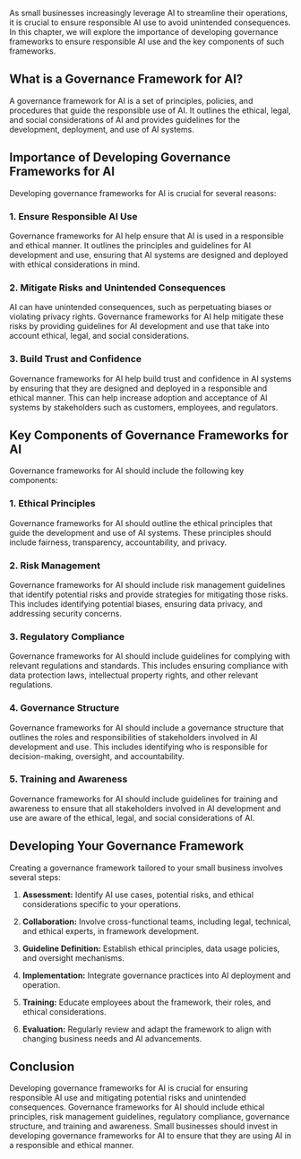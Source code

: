 
As small businesses increasingly leverage AI to streamline their operations, it is crucial to ensure responsible AI use to avoid unintended consequences. In this chapter, we will explore the importance of developing governance frameworks to ensure responsible AI use and the key components of such frameworks.

## What is a Governance Framework for AI?

A governance framework for AI is a set of principles, policies, and procedures that guide the responsible use of AI. It outlines the ethical, legal, and social considerations of AI and provides guidelines for the development, deployment, and use of AI systems.

## Importance of Developing Governance Frameworks for AI

Developing governance frameworks for AI is crucial for several reasons:

### 1\. Ensure Responsible AI Use

Governance frameworks for AI help ensure that AI is used in a responsible and ethical manner. It outlines the principles and guidelines for AI development and use, ensuring that AI systems are designed and deployed with ethical considerations in mind.

### 2\. Mitigate Risks and Unintended Consequences

AI can have unintended consequences, such as perpetuating biases or violating privacy rights. Governance frameworks for AI help mitigate these risks by providing guidelines for AI development and use that take into account ethical, legal, and social considerations.

### 3\. Build Trust and Confidence

Governance frameworks for AI help build trust and confidence in AI systems by ensuring that they are designed and deployed in a responsible and ethical manner. This can help increase adoption and acceptance of AI systems by stakeholders such as customers, employees, and regulators.

## Key Components of Governance Frameworks for AI

Governance frameworks for AI should include the following key components:

### 1\. Ethical Principles

Governance frameworks for AI should outline the ethical principles that guide the development and use of AI systems. These principles should include fairness, transparency, accountability, and privacy.

### 2\. Risk Management

Governance frameworks for AI should include risk management guidelines that identify potential risks and provide strategies for mitigating those risks. This includes identifying potential biases, ensuring data privacy, and addressing security concerns.

### 3\. Regulatory Compliance

Governance frameworks for AI should include guidelines for complying with relevant regulations and standards. This includes ensuring compliance with data protection laws, intellectual property rights, and other relevant regulations.

### 4\. Governance Structure

Governance frameworks for AI should include a governance structure that outlines the roles and responsibilities of stakeholders involved in AI development and use. This includes identifying who is responsible for decision-making, oversight, and accountability.

### 5\. Training and Awareness

Governance frameworks for AI should include guidelines for training and awareness to ensure that all stakeholders involved in AI development and use are aware of the ethical, legal, and social considerations of AI.

## Developing Your Governance Framework

Creating a governance framework tailored to your small business involves several steps:

1. **Assessment:** Identify AI use cases, potential risks, and ethical considerations specific to your operations.
    
2. **Collaboration:** Involve cross-functional teams, including legal, technical, and ethical experts, in framework development.
    
3. **Guideline Definition:** Establish ethical principles, data usage policies, and oversight mechanisms.
    
4. **Implementation:** Integrate governance practices into AI deployment and operation.
    
5. **Training:** Educate employees about the framework, their roles, and ethical considerations.
    
6. **Evaluation:** Regularly review and adapt the framework to align with changing business needs and AI advancements.

## Conclusion

Developing governance frameworks for AI is crucial for ensuring responsible AI use and mitigating potential risks and unintended consequences. Governance frameworks for AI should include ethical principles, risk management guidelines, regulatory compliance, governance structure, and training and awareness. Small businesses should invest in developing governance frameworks for AI to ensure that they are using AI in a responsible and ethical manner.
